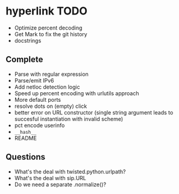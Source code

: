 # hyperlink TODO

* Optimize percent decoding
* Get Mark to fix the git history
* docstrings

## Complete

* Parse with regular expression
* Parse/emit IPv6
* Add netloc detection logic
* Speed up percent encoding with urlutils approach
* More default ports
* resolve dots on (empty) click
* better error on URL constructor (single string argument leads to succesful instantiation with invalid scheme)
* pct encode userinfo
* `__hash__`
* README

## Questions

* What's the deal with twisted.python.urlpath?
* What's the deal with sip.URL
* Do we need a separate .normalize()?

